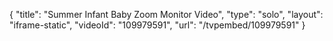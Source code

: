 {
    "title": "Summer Infant Baby Zoom Monitor Video",
    "type": "solo",
    "layout": "iframe-static",
    "videoId": "109979591",
    "url": "\/tvpembed\/109979591"
}
